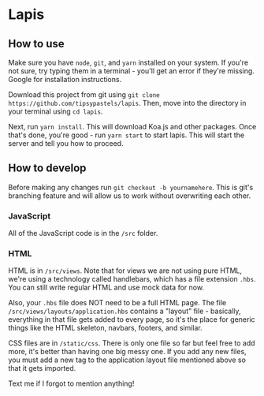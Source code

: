 # Lapis

## How to use

Make sure you have `node`, `git`, and `yarn` installed on your system. If you're not sure, try typing them in a terminal - you'll get an error if they're missing. Google for installation instructions.

Download this project from git using `git clone https://github.com/tipsypastels/lapis`. Then, move into the directory in your terminal using `cd lapis`.

Next, run `yarn install`. This will download Koa.js and other packages. Once that's done, you're good - run `yarn start` to start lapis. This will start the server and tell you how to proceed.

## How to develop

Before making any changes run `git checkout -b yournamehere`. This is git's branching feature and will allow us to work without overwriting each other.

### JavaScript

All of the JavaScript code is in the `/src` folder. 

### HTML

HTML is in `/src/views`. Note that for views we are not using pure HTML, we're using a technology called handlebars, which has a file extension `.hbs`. You can still write regular HTML and use mock data for now.

Also, your `.hbs` file does NOT need to be a full HTML page. The file `/src/views/layouts/application.hbs` contains a "layout" file - basically, everything in that file gets added to every page, so it's the place for generic things like the HTML skeleton, navbars, footers, and similar.

CSS files are in `/static/css`. There is only one file so far but feel free to add more, it's better than having one big messy one. If you add any new files, you must add a new <link> tag to the application layout file mentioned above so that it gets imported.

Text me if I forgot to mention anything!